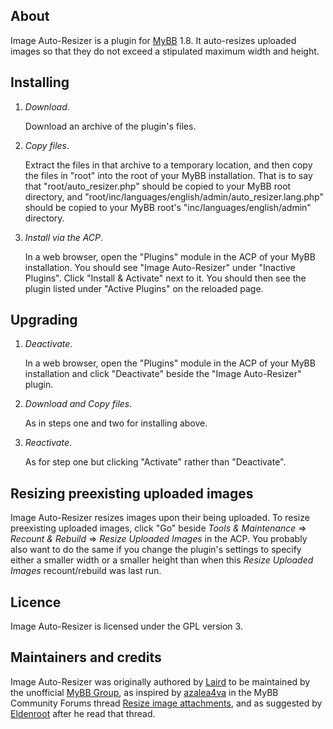 ## About

Image Auto-Resizer is a plugin for [MyBB](https://mybb.com/) 1.8. It auto-resizes uploaded images so that they do not exceed a stipulated maximum width and height.

## Installing

1. *Download*.

   Download an archive of the plugin's files.

2. *Copy files*.

   Extract the files in that archive to a temporary location, and then copy the files in "root" into the root of your MyBB installation. That is to say that "root/auto_resizer.php" should be copied to your MyBB root directory, and "root/inc/languages/english/admin/auto_resizer.lang.php" should be copied to your MyBB root's "inc/languages/english/admin" directory.

3. *Install via the ACP*.

   In a web browser, open the "Plugins" module in the ACP of your MyBB installation. You should see "Image Auto-Resizer" under "Inactive Plugins". Click "Install & Activate" next to it. You should then see the plugin listed under "Active Plugins" on the reloaded page.

## Upgrading

1. *Deactivate*.

   In a web browser, open the "Plugins" module in the ACP of your MyBB installation and click "Deactivate" beside the "Image Auto-Resizer" plugin.

2. *Download and Copy files*.

   As in steps one and two for installing above.

3. *Reactivate*.

   As for step one but clicking "Activate" rather than "Deactivate".

## Resizing preexisting uploaded images

Image Auto-Resizer resizes images upon their being uploaded. To resize preexisting uploaded images, click "Go" beside _Tools & Maintenance_ => _Recount & Rebuild_ => _Resize Uploaded Images_ in the ACP. You probably also want to do the same if you change the plugin's settings to specify either a smaller width or a smaller height than when this _Resize Uploaded Images_ recount/rebuild was last run.

## Licence

Image Auto-Resizer is licensed under the GPL version 3.

## Maintainers and credits

Image Auto-Resizer was originally authored by [Laird](https://github.com/lairdshaw/) to be maintained by the unofficial [MyBB Group](https://mybb.group/), as inspired by [azalea4va](https://community.mybb.com/user-119243.html) in the MyBB Community Forums thread [Resize image attachments](https://community.mybb.com/thread-217961.html), and as suggested by [Eldenroot](https://community.mybb.com/user-84065.html) after he read that thread.